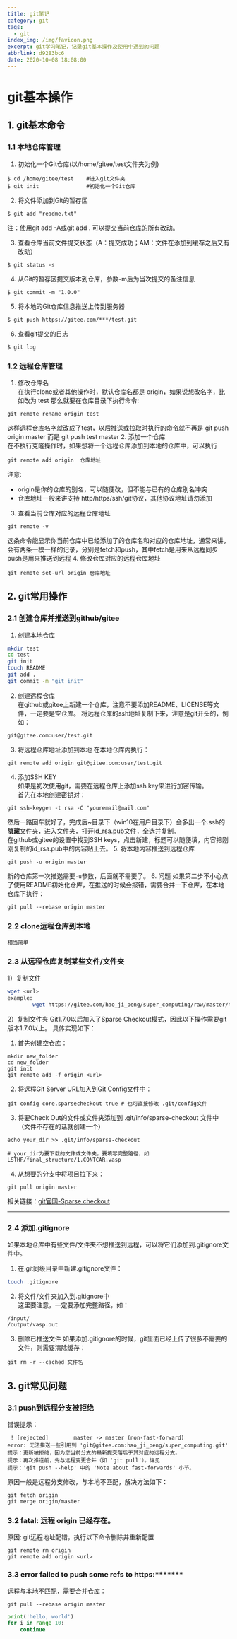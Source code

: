 ```yaml
---
title: git笔记
category: git
tags:
  - git
index_img: /img/favicon.png
excerpt: git学习笔记，记录git基本操作及使用中遇到的问题
abbrlink: d9283bc6
date: 2020-10-08 18:08:00
---
```

# git基本操作
## 1. git基本命令
### 1.1 本地仓库管理
1. 初始化一个Git仓库(以/home/gitee/test文件夹为例)  
```
$ cd /home/gitee/test    #进入git文件夹
$ git init               #初始化一个Git仓库
```
2. 将文件添加到Git的暂存区  
```
$ git add "readme.txt" 
```
注：使用git add -A或git add . 可以提交当前仓库的所有改动。

3. 查看仓库当前文件提交状态（A：提交成功；AM：文件在添加到缓存之后又有改动）  
```
$ git status -s
```
4. 从Git的暂存区提交版本到仓库，参数-m后为当次提交的备注信息  
```
$ git commit -m "1.0.0"  
```
5. 将本地的Git仓库信息推送上传到服务器  
```
$ git push https://gitee.com/***/test.git
```
6. 查看git提交的日志  
```
$ git log
```

### 1.2 远程仓库管理
1. 修改仓库名  
在执行clone或者其他操作时，默认仓库名都是 origin，如果说想改名字，比如改为 test 那么就要在仓库目录下执行命令:
```
git remote rename origin test
```
这样远程仓库名字就改成了test，以后推送或拉取时执行的命令就不再是 git push origin master 而是 git push test master
2. 添加一个仓库  
在不执行克隆操作时，如果想将一个远程仓库添加到本地的仓库中，可以执行
```
git remote add origin  仓库地址
```
注意:
   * origin是你的仓库的别名，可以随便改，但不能与已有的仓库别名冲突 
   * 仓库地址一般来讲支持 http/https/ssh/git协议，其他协议地址请勿添加  
3. 查看当前仓库对应的远程仓库地址  
```
git remote -v 
```
这条命令能显示你当前仓库中已经添加了的仓库名和对应的仓库地址，通常来讲，会有两条一模一样的记录，分别是fetch和push，其中fetch是用来从远程同步 push是用来推送到远程
4. 修改仓库对应的远程仓库地址  
```
git remote set-url origin 仓库地址
```

## 2. git常用操作
### 2.1 创建仓库并推送到github/gitee
1. 创建本地仓库
```sh
mkdir test
cd test
git init
touch README
git add .
git commit -m "git init"
```
2. 创建远程仓库  
在github或gitee上新建一个仓库，注意不要添加README、LICENSE等文件，一定要是空仓库。
将远程仓库的ssh地址复制下来，注意是git开头的，例如：
```
git@gitee.com:user/test.git
```
3. 将远程仓库地址添加到本地
在本地仓库内执行：
```
git remote add origin git@gitee.com:user/test.git
```
4. 添加SSH KEY  
如果是初次使用git，需要在远程仓库上添加ssh key来进行加密传输。  
首先在本地创建密钥对：
```git
git ssh-keygen -t rsa -C "youremail@mail.com"
```
然后一路回车就好了，完成后~目录下（win10在用户目录下）会多出一个.ssh的**隐藏**文件夹，进入文件夹，打开id_rsa.pub文件，全选并复制。  
在github或gitee的设置中找到SSH keys，点击新建，标题可以随便填，内容把刚刚复制的id_rsa.pub中的内容贴上去。
5. 将本地内容推送到远程仓库  
```git
git push -u origin master
```
新的仓库第一次推送需要`-u`参数，后面就不需要了。
6. 问题
如果第二步不小心点了使用README初始化仓库，在推送的时候会报错，需要合并一下仓库，在本地仓库下执行：
```git
git pull --rebase origin master
```

### 2.2 clone远程仓库到本地
    相当简单

### 2.3 从远程仓库复制某些文件/文件夹
1）复制文件  
```sh
wget <url>
example:
        wget https://gitee.com/hao_ji_peng/super_computing/raw/master/test/test.sh
```
2）复制文件夹
Git1.7.0以后加入了Sparse Checkout模式，因此以下操作需要git版本1.7.0以上。
具体实现如下：    
1. 首先创建空仓库：
```
mkdir new_folder 
cd new_folder 
git init 
git remote add -f origin <url>
```
2. 将远程Git Server URL加入到Git Config文件中：
```
git config core.sparsecheckout true # 也可直接修改 .git/config文件  
```
3. 将要Check Out的文件或文件夹添加到 .git/info/sparse-checkout 文件中（文件不存在的话就创建一个）
```
echo your_dir >> .git/info/sparse-checkout 

# your_dir为要下载的文件或文件夹，要填写完整路径，如 LSTHF/final_structure/1.CONTCAR.vasp
```
4. 从想要的分支中将项目拉下来：
```
git pull origin master
```
相关链接：[git官网-Sparse checkout](https://git-scm.com/docs/git-sparse-checkout#_sparse_checkout)
***
### 2.4 添加.gitignore
如果本地仓库中有些文件/文件夹不想推送到远程，可以将它们添加到.gitignore文件中。  
1. 在.git同级目录中新建.gitignore文件：
```sh
touch .gitignore
```
2. 将文件/文件夹加入到.gitignore中  
这里要注意，一定要添加完整路径，如：
```
/input/
/output/vasp.out
```
3. 删除已推送文件
如果添加.gitignore的时候，git里面已经上传了很多不需要的文件，则需要清除缓存：
```
git rm -r --cached 文件名
```

## 3. git常见问题
### 3.1 push到远程分支被拒绝
错误提示：
```
 ! [rejected]        master -> master (non-fast-forward)
error: 无法推送一些引用到 'git@gitee.com:hao_ji_peng/super_computing.git'
提示：更新被拒绝，因为您当前分支的最新提交落后于其对应的远程分支。
提示：再次推送前，先与远程变更合并（如 'git pull'）。详见
提示：'git push --help' 中的 'Note about fast-forwards' 小节。
```
原因一般是远程分支修改，与本地不匹配，解决方法如下：
```
git fetch origin
git merge origin/master
```
### 3.2 fatal: 远程 origin 已经存在。
原因: git远程地址配错，执行以下命令删除并重新配置
```
git remote rm origin
git remote add origin <url>
```
### 3.3 error failed to push some refs to https:*******
远程与本地不匹配，需要合并仓库：
```git
git pull --rebase origin master
```

```python
print('hello, world')
for i in range 10:
    continue
```